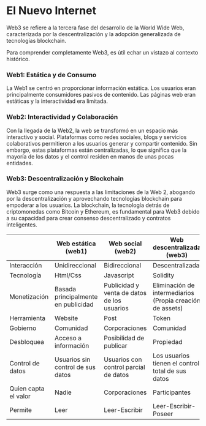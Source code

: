 # El Nuevo Internet

Web3 se refiere a la tercera fase del desarrollo de la World Wide Web, caracterizada por la descentralización y la adopción generalizada de tecnologías blockchain.

Para comprender completamente Web3, es útil echar un vistazo al contexto histórico.

### **Web1: Estática y de Consumo**

La Web1 se centró en proporcionar información estática. Los usuarios eran principalmente consumidores pasivos de contenido. Las páginas web eran estáticas y la interactividad era limitada.

### **Web2: Interactividad y Colaboración**

Con la llegada de la Web2, la web se transformó en un espacio más interactivo y social. Plataformas como redes sociales, blogs y servicios colaborativos permitieron a los usuarios generar y compartir contenido. Sin embargo, estas plataformas están centralizadas, lo que significa que la mayoría de los datos y el control residen en manos de unas pocas entidades.

### **Web3: Descentralización y Blockchain**

Web3 surge como una respuesta a las limitaciones de la Web 2, abogando por la descentralización y aprovechando tecnologías blockchain para empoderar a los usuarios. La blockchain, la tecnología detrás de criptomonedas como Bitcoin y Ethereum, es fundamental para Web3 debido a su capacidad para crear consenso descentralizado y contratos inteligentes.

|                      | Web estática (web1)                 | Web social (web2)                           | Web descentralizada (web3)                                |
| -------------------- | ----------------------------------- | ------------------------------------------- | --------------------------------------------------------- |
| Interacción          | Unidireccional                      | Bidireccional                               | Descentralizada                                           |
| Tecnología           | Html/Css                            | Javascript                                  | Solidity                                                  |
| Monetización         | Basada principalmente en publicidad | Publicidad y venta de datos de los usuarios | Eliminación de intermediarios (Propia creación de assets) |
| Herramienta          | Website                             | Post                                        | Token                                                     |
| Gobierno             | Comunidad                           | Corporaciones                               | Comunidad                                                 |
| Desbloquea           | Acceso a información                | Posibilidad de publicar                     | Propiedad                                                 |
| Control de datos     | Usuarios sin control de sus datos   | Usuarios con control parcial de datos       | Los usuarios tienen el control total de sus datos         |
| Quien capta el valor | Nadie                               | Corporaciones                               | Participantes                                             |
| Permite              | Leer                                | Leer-Escribir                               | Leer-Escribir-Poseer                                      |
